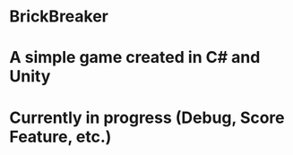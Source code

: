 # BrickBreaker
# A simple game created in C# and Unity
# Currently in progress (Debug, Score Feature, etc.)
